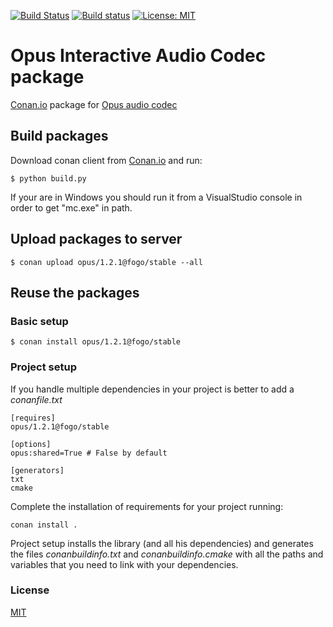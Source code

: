 [![Build Status](https://travis-ci.org/fogo/conan-opus.svg)](https://travis-ci.org/fogo/conan-opus)
[![Build status](https://ci.appveyor.com/api/projects/status/ehx9ew4vad8yvo8k?svg=true)](https://ci.appveyor.com/project/fogo/conan-opus)
[![License: MIT](https://img.shields.io/badge/License-MIT-yellow.svg)](https://opensource.org/licenses/MIT)

# Opus Interactive Audio Codec package

[Conan.io](https://conan.io) package for [Opus audio codec](https://opus-codec.org/)

## Build packages

Download conan client from [Conan.io](https://conan.io) and run:

    $ python build.py

If your are in Windows you should run it from a VisualStudio console in order to get "mc.exe" in path.

## Upload packages to server

    $ conan upload opus/1.2.1@fogo/stable --all

## Reuse the packages

### Basic setup

    $ conan install opus/1.2.1@fogo/stable

### Project setup

If you handle multiple dependencies in your project is better to add a *conanfile.txt*

    [requires]
    opus/1.2.1@fogo/stable

    [options]
    opus:shared=True # False by default

    [generators]
    txt
    cmake

Complete the installation of requirements for your project running:</small></span>

    conan install .

Project setup installs the library (and all his dependencies) and generates the files *conanbuildinfo.txt* and *conanbuildinfo.cmake* with all the paths and variables that you need to link with your dependencies.

### License
[MIT](LICENSE)
